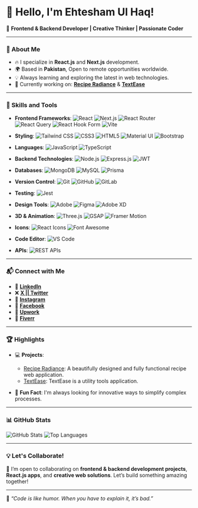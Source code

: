 # 👋 Hello, I'm Ehtesham Ul Haq!

🎨 **Frontend & Backend Developer | Creative Thinker | Passionate Coder**

---

### 🌟 About Me

- 🔥 I specialize in **React.js** and **Next.js** development.
- 🌍 Based in **Pakistan**, Open to remote opportunities worldwide.
- 💡 Always learning and exploring the latest in web technologies.
- 🚀 Currently working on: [**Recipe Radiance**](https://reciperadiance.vercel.app/) & [**TextEase**](https://texteaseutils.vercel.app/)

---

### 🚀 Skills and Tools

- **Frontend Frameworks**: ![React](https://img.shields.io/badge/-React-61DAFB?logo=react&logoColor=white&style=flat) ![Next.js](https://img.shields.io/badge/-Next.js-black?logo=next.js&style=flat) ![React Router](https://img.shields.io/badge/-React_Router-CA4245?logo=react-router&logoColor=white&style=flat) ![React Query](https://img.shields.io/badge/-React_Query-FF4154?logo=react-query&logoColor=white&style=flat) ![React Hook Form](https://img.shields.io/badge/-React_Hook_Form-EC5990?logo=react-hook-form&logoColor=white&style=flat) ![Vite](https://img.shields.io/badge/-Vite-646CFF?logo=vite&logoColor=white&style=flat)

- **Styling**: ![Tailwind CSS](https://img.shields.io/badge/-Tailwind_CSS-38B2AC?logo=tailwind-css&logoColor=white&style=flat) ![CSS3](https://img.shields.io/badge/-CSS3-1572B6?logo=css3&logoColor=white&style=flat) ![HTML5](https://img.shields.io/badge/-HTML5-E34F26?logo=html5&logoColor=white&style=flat) ![Material UI](https://img.shields.io/badge/-Material_UI-0081CB?logo=mui&logoColor=white&style=flat) ![Bootstrap](https://img.shields.io/badge/-Bootstrap-563D7C?logo=bootstrap&logoColor=white&style=flat)

- **Languages**: ![JavaScript](https://img.shields.io/badge/-JavaScript-F7DF1E?logo=javascript&logoColor=black&style=flat) ![TypeScript](https://img.shields.io/badge/-TypeScript-3178C6?logo=typescript&logoColor=white&style=flat)

- **Backend Technologies**: ![Node.js](https://img.shields.io/badge/-Node.js-339933?logo=node.js&logoColor=white&style=flat) ![Express.js](https://img.shields.io/badge/-Express.js-000000?logo=express&logoColor=white&style=flat) ![JWT](https://img.shields.io/badge/-JWT-000000?logo=json-web-tokens&logoColor=white&style=flat)

- **Databases**: ![MongoDB](https://img.shields.io/badge/-MongoDB-47A248?logo=mongodb&logoColor=white&style=flat) ![MySQL](https://img.shields.io/badge/-MySQL-4479A1?logo=mysql&logoColor=white&style=flat) ![Prisma](https://img.shields.io/badge/-Prisma-2D3748?logo=prisma&logoColor=white&style=flat)

- **Version Control**: ![Git](https://img.shields.io/badge/-Git-F05032?logo=git&logoColor=white&style=flat) ![GitHub](https://img.shields.io/badge/-GitHub-181717?logo=github&logoColor=white&style=flat) ![GitLab](https://img.shields.io/badge/-GitLab-FCA121?logo=gitlab&logoColor=white&style=flat)

- **Testing**: ![Jest](https://img.shields.io/badge/-Jest-C21325?logo=jest&logoColor=white&style=flat)

- **Design Tools**: ![Adobe](https://img.shields.io/badge/-Adobe-FF0000?logo=adobe&logoColor=white&style=flat) ![Figma](https://img.shields.io/badge/-Figma-F24E1E?logo=figma&logoColor=white&style=flat) ![Adobe XD](https://img.shields.io/badge/-Adobe_XD-FF61F6?logo=adobe-xd&logoColor=white&style=flat)

- **3D & Animation**: ![Three.js](https://img.shields.io/badge/-Three.js-000000?logo=three.js&logoColor=white&style=flat) ![GSAP](https://img.shields.io/badge/-GSAP-88D24E?logo=gsap&logoColor=white&style=flat) ![Framer Motion](https://img.shields.io/badge/-Framer_Motion-0081F7?logo=framer&logoColor=white&style=flat)

- **Icons**: ![React Icons](https://img.shields.io/badge/-React_Icons-61DAFB?logo=react&logoColor=white&style=flat) ![Font Awesome](https://img.shields.io/badge/-Font_Awesome-3399FF?logo=font-awesome&logoColor=white&style=flat)

- **Code Editor**: ![VS Code](https://img.shields.io/badge/-VS_Code-0078D4?logo=visual-studio-code&logoColor=white&style=flat)

- **APIs**: ![REST APIs](https://img.shields.io/badge/-REST_APIs-FF6C37?logo=rest-api&logoColor=white&style=flat)


---

### 📬 Connect with Me

- 💼 **[LinkedIn](https://www.linkedin.com/in/ahtsham-bajwa-aa86a91b8/)**
- ❌ **[X || Twitter](https://x.com/ihtisha72987404)**
- 📸 **[Instagram](https://www.instagram.com/ehtesham28223/)**
- 📘 **[Facebook](https://m.facebook.com/ehteshamulhaq.bajwa)**
- 💼 **[Upwork](https://www.upwork.com/freelancers/~016a4a38fdfa758cd7?mp_source=share)**
- 🎯 **[Fiverr](https://www.fiverr.com/ihtishambajwa?public_mode=true)**


---

### 🏆 Highlights

- 💻 **Projects**: 
  - [Recipe Radiance](https://reciperadiance.vercel.app/): A beautifully designed and fully functional recipe web application.
  - [TextEase](https://texteaseutils.vercel.app/): TextEase is a utility tools application.

- 🌟 **Fun Fact**: I'm always looking for innovative ways to simplify complex processes.

---

### 📊 GitHub Stats

![GitHub Stats](https://github-readme-stats.vercel.app/api?username=Ehtesham-Ul-Haq&show_icons=true&theme=radical)
![Top Languages](https://github-readme-stats.vercel.app/api/top-langs/?username=Ehtesham-Ul-Haq&layout=compact&theme=radical)

---

### 💡 Let's Collaborate!

🚀 I’m open to collaborating on **frontend & backend development projects**, **React.js apps**, and **creative web solutions**. Let’s build something amazing together!

---

🌟 _“Code is like humor. When you have to explain it, it’s bad.”_
